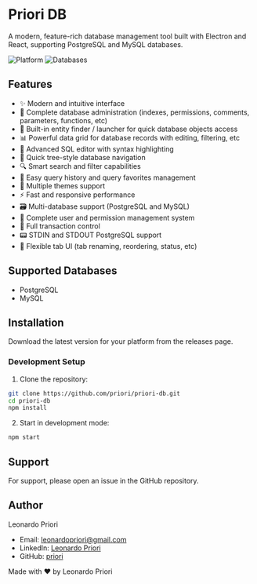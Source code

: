 # Priori DB

A modern, feature-rich database management tool built with Electron and React, supporting PostgreSQL and MySQL databases.

![Platform](https://img.shields.io/badge/platform-macOS%20%7C%20Windows%20%7C%20Linux-blue)
![Databases](https://img.shields.io/badge/databases-PostgreSQL%20%7C%20MySQL-blue)

## Features

- ✨ Modern and intuitive interface
- 🔧 Complete database administration (indexes, permissions, comments, parameters, functions, etc)
- 🚀 Built-in entity finder / launcher for quick database objects access
- 📊 Powerful data grid for database records with editing, filtering, etc
- 📝 Advanced SQL editor with syntax highlighting
- 🌳 Quick tree-style database navigation
- 🔍 Smart search and filter capabilities
- 📁 Easy query history and query favorites management
- 🎨 Multiple themes support
- ⚡ Fast and responsive performance
- 🗃️ Multi-database support (PostgreSQL and MySQL)
- 👥 Complete user and permission management system
- 🔄 Full transaction control
- 📟 STDIN and STDOUT PostgreSQL support
- 📑 Flexible tab UI (tab renaming, reordering, status, etc)

## Supported Databases

- PostgreSQL
- MySQL

## Installation

Download the latest version for your platform from the releases page.

### Development Setup

1. Clone the repository:
```bash
git clone https://github.com/priori/priori-db.git
cd priori-db
npm install
```

 2. Start in development mode:
```bash
npm start
```

## Support
For support, please open an issue in the GitHub repository.

## Author
Leonardo Priori

- Email: leonardopriori@gmail.com
- LinkedIn: [Leonardo Priori](https://www.linkedin.com/in/leonardo-priori-67668836/)
- GitHub: [priori](https://github.com/priori)
  
Made with ❤️ by Leonardo Priori
